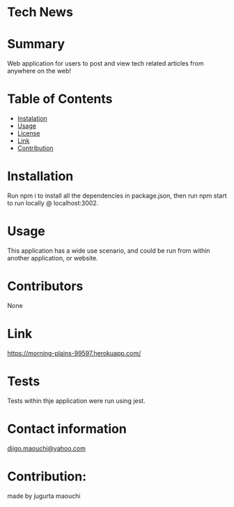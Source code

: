 # Tech News

# Summary
Web application for users to post and view tech related articles from anywhere on the web!


# Table of Contents
* [Instalation](#header.instal)
* [Usage](header.usage)
* [License](#header.license)
* [Link](#link)
* [Contribution](#contributors)


# Installation
Run npm i to install all the dependencies in package.json, then run npm start to run locally @ localhost:3002.


# Usage
This application has a wide use scenario, and could be run from within another application, or website.


# Contributors
None


# Link
https://morning-plains-99597.herokuapp.com/


# Tests
Tests within thje application were run using jest.


# Contact information 
djigo.maouchi@yahoo.com


# Contribution:
  made by jugurta maouchi 